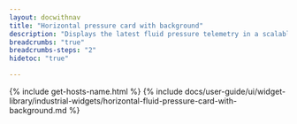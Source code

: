 ```yaml
---
layout: docwithnav
title: "Horizontal pressure card with background"
description: "Displays the latest fluid pressure telemetry in a scalable horizontal layout with the background image."
breadcrumbs: "true"
breadcrumbs-steps: "2"
hidetoc: "true"

---
```

{% include get-hosts-name.html %}
{% include docs/user-guide/ui/widget-library/industrial-widgets/horizontal-fluid-pressure-card-with-background.md %}
